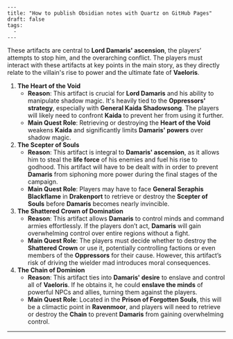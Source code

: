 ```
---
title: "How to publish Obsidian notes with Quartz on GitHub Pages"
draft: false
tags:
  - 
---
```
These artifacts are central to **Lord Damaris' ascension**, the players’ attempts to stop him, and the overarching conflict. The players must interact with these artifacts at key points in the main story, as they directly relate to the villain's rise to power and the ultimate fate of **Vaeloris**.

1. **The Heart of the Void**
    - **Reason**: This artifact is crucial for **Lord Damaris** and his ability to manipulate shadow magic. It's heavily tied to the **Oppressors' strategy**, especially with **General Kaida Shadowsong**. The players will likely need to confront **Kaida** to prevent her from using it further.
    - **Main Quest Role**: Retrieving or destroying the **Heart of the Void** weakens **Kaida** and significantly limits **Damaris' powers** over shadow magic.
2. **The Scepter of Souls**
    - **Reason**: This artifact is integral to **Damaris' ascension**, as it allows him to steal the **life force** of his enemies and fuel his rise to godhood. This artifact will have to be dealt with in order to prevent **Damaris** from siphoning more power during the final stages of the campaign.
    - **Main Quest Role**: Players may have to face **General Seraphis Blackflame** in **Drakenport** to retrieve or destroy the **Scepter of Souls** before **Damaris** becomes nearly invincible.
3. **The Shattered Crown of Domination**
    - **Reason**: This artifact allows **Damaris** to control minds and command armies effortlessly. If the players don’t act, **Damaris** will gain overwhelming control over entire regions without a fight.
    - **Main Quest Role**: The players must decide whether to destroy the **Shattered Crown** or use it, potentially controlling factions or even members of the **Oppressors** for their cause. However, this artifact’s risk of driving the wielder mad introduces moral consequences.
4. **The Chain of Dominion**
    - **Reason**: This artifact ties into **Damaris' desire** to enslave and control all of **Vaeloris**. If he obtains it, he could **enslave the minds** of powerful NPCs and allies, turning them against the players.
    - **Main Quest Role**: Located in the **Prison of Forgotten Souls**, this will be a climactic point in **Ravenmoor**, and players will need to retrieve or destroy the **Chain** to prevent **Damaris** from gaining overwhelming control.

---